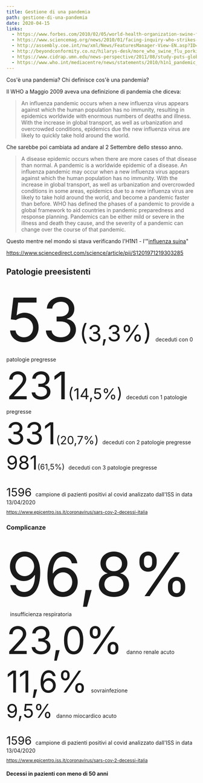 ```yaml
---
title: Gestione di una pandemia
path: gestione-di-una-pandemia
date: 2020-04-15
links:
  - https://www.forbes.com/2010/02/05/world-health-organization-swine-flu-pandemic-opinions-contributors-michael-fumento.html#73e1996148e8
  - https://www.sciencemag.org/news/2010/01/facing-inquiry-who-strikes-back-fake-pandemic-swine-flu-criticism#
  - http://assembly.coe.int/nw/xml/News/FeaturesManager-View-EN.asp?ID=900
  - http://beyondconformity.co.nz/hilarys-desk/more_who_swine_flu_porkies
  - https://www.cidrap.umn.edu/news-perspective/2011/08/study-puts-global-2009-h1n1-infection-rate-11-21
  - https://www.who.int/mediacentre/news/statements/2010/h1n1_pandemic_20100122/en/
---
```


Cos'è una pandemia? Chi definisce cos'è una pandemia?

Il WHO a Maggio 2009 aveva una definizione di pandemia che diceva:

> An influenza pandemic occurs when a new influenza virus appears against which the human population has no immunity, resulting in epidemics worldwide with enormous numbers of deaths and illness. With the increase in global transport, as well as urbanization and overcrowded conditions, epidemics due the new influenza virus are likely to quickly take hold around the world.

Che sarebbe poi cambiata ad andare al 2 Settembre dello stesso anno.

> A disease epidemic occurs when there are more cases of that disease than normal. A pandemic is a worldwide epidemic of a disease. An influenza pandemic may occur when a new influenza virus appears against which the human population has no immunity. With the increase in global transport, as well as urbanization and overcrowded conditions in some areas, epidemics due to a new influenza virus are likely to take hold around the world, and become a pandemic faster than before. WHO has defined the phases of a pandemic to provide a global framework to aid countries in pandemic preparedness and response planning. Pandemics can be either mild or severe in the illness and death they cause, and the severity of a pandemic can change over the course of that pandemic.


Questo mentre nel mondo si stava verificando l'H1N1 - l'"[influenza suina](https://it.wikipedia.org/wiki/Influenzavirus_A_sottotipo_H1N1)"

https://www.sciencedirect.com/science/article/pii/S1201971219303285

## Patologie preesistenti

<div>
<span style="font-size: 160px">53</span><span style="font-size: 60px">(3,3%)</span><span style="margin-left: 10px">deceduti con 0 patologie pregresse</span>
</div>
<div>
<span style="font-size: 100px">231</span><span style="font-size: 40px">(14,5%)</span><span style="margin-left: 10px">deceduti con 1 patologie pregresse</span>
</div>
<div>
<span style="font-size: 80px">331</span><span style="font-size: 30px">(20,7%)</span><span style="margin-left: 10px">deceduti con 2 patologie pregresse</span>
</div>
<div>
<span style="font-size: 50px">981</span><span style="font-size: 20px">(61,5%)</span><span style="margin-left: 10px">deceduti con 3 patologie pregresse</span>
</div>
<div style="margin-top:30px">
<span style="font-size: 30px;">1596</span><span style="margin-left: 10px">campione di pazienti positivi al covid analizzato dall'ISS in data 13/04/2020</span>
<div style="margin-top: 10px; font-size: 12px"><a href="https://www.epicentro.iss.it/coronavirus/sars-cov-2-decessi-italia">https://www.epicentro.iss.it/coronavirus/sars-cov-2-decessi-italia</a></div>
</div>

### Complicanze

<div>
<span style="font-size: 160px">96,8%</span><span style="margin-left: 10px">insufficienza respiratoria</span>
</div>
<div>
<span style="font-size: 100px">23,0%</span><span style="margin-left: 10px">danno renale acuto</span>
</div>
<div>
<span style="font-size: 80px">11,6%</span><span style="margin-left: 10px">sovrainfezione</span>
</div>
<div>
<span style="font-size: 50px">9,5%</span><span style="margin-left: 10px">danno miocardico acuto</span>
</div>
<div style="margin-top:30px">
<span style="font-size: 30px;">1596</span><span style="margin-left: 10px">campione di pazienti positivi al covid analizzato dall'ISS in data 13/04/2020</span>
<div style="margin-top: 10px; font-size: 12px"><a href="https://www.epicentro.iss.it/coronavirus/sars-cov-2-decessi-italia">https://www.epicentro.iss.it/coronavirus/sars-cov-2-decessi-italia</a></div>


#### Decessi in pazienti con meno di 50 anni